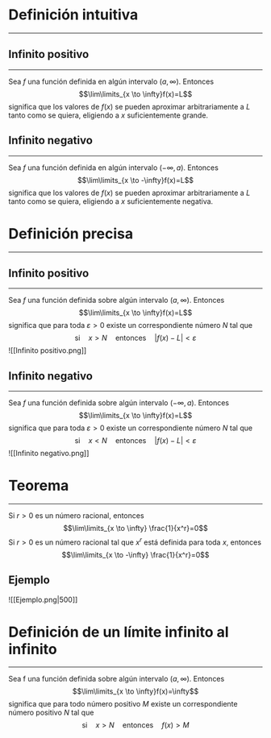 # Definición intuitiva
---
## Infinito positivo
---
Sea $f$ una función definida en algún intervalo $(a,\infty)$. Entonces
$$\lim\limits_{x \to \infty}f(x)=L$$
significa que los valores de $f(x)$ se pueden aproximar arbitrariamente a $L$ tanto como se quiera, eligiendo a $x$ suficientemente grande.

## Infinito negativo
---
Sea $f$ una función definida en algún intervalo $(-\infty,a)$. Entonces
$$\lim\limits_{x \to -\infty}f(x)=L$$
significa que los valores de $f(x)$ se pueden aproximar arbitrariamente a $L$ tanto como se quiera, eligiendo a $x$ suficientemente negativa.

# Definición precisa
---
## Infinito positivo
---
Sea $f$ una función definida sobre algún intervalo $(a,\infty)$. Entonces
$$\lim\limits_{x \to \infty}f(x)=L$$
significa que para toda $\varepsilon > 0$ existe un correspondiente número $N$ tal que
$$\text{si} \quad x>N \quad \text{entonces} \quad |f(x)-L|<\varepsilon$$
![[Infinito positivo.png]]

## Infinito negativo
---
Sea $f$ una función definida sobre algún intervalo $(-\infty,a)$. Entonces
$$\lim\limits_{x \to \infty}f(x)=L$$
significa que para toda $\varepsilon > 0$ existe un correspondiente número $N$ tal que
$$\text{si} \quad x<N \quad \text{entonces} \quad |f(x)-L|<\varepsilon$$
![[Infinito negativo.png]]

# Teorema
---
Si $r>0$ es un número racional, entonces
$$\lim\limits_{x \to \infty} \frac{1}{x^r}=0$$
Si $r > 0$ es un número racional tal que $x^r$ está definida para toda $x$, entonces
$$\lim\limits_{x \to -\infty} \frac{1}{x^r}=0$$
## Ejemplo

![[Ejemplo.png|500]]

# Definición de un límite infinito al infinito
---
Sea f una función definida sobre algún intervalo $(a,\infty)$. Entonces
$$\lim\limits_{x \to \infty}f(x)=\infty$$
significa que para todo número positivo $M$ existe un correspondiente número positivo $N$ tal que
$$\text{si} \quad x>N \quad \text{entonces} \quad f(x)>M$$
